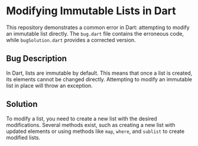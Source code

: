 # Modifying Immutable Lists in Dart

This repository demonstrates a common error in Dart: attempting to modify an immutable list directly.  The `bug.dart` file contains the erroneous code, while `bugSolution.dart` provides a corrected version.

## Bug Description

In Dart, lists are immutable by default. This means that once a list is created, its elements cannot be changed directly. Attempting to modify an immutable list in place will throw an exception.

## Solution

To modify a list, you need to create a new list with the desired modifications.  Several methods exist, such as creating a new list with updated elements or using methods like `map`, `where`, and `sublist` to create modified lists.